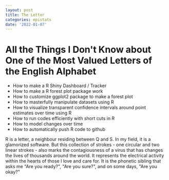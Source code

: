 ```yaml
---
layout: post
title: The Letter
categories: epistats
date: '2022-01-07'
---
```


# All the Things I Don't Know about One of the Most Valued Letters of the English Alphabet  

* How to make a R Shiny Dashboard / Tracker 
* How to make a R forest plot package work 
* How to customize ggplot2 package to make a forest plot
* How to masterfully manipulate datasets using R 
* How to visualize transparent confidence intervals around point estimates over time using R 
* How to run codes efficiently with short cuts in R 
* How to model changes over time 
* How to automatically push R code to github 

R is a letter, a neighbour residing between Q and S. In my field, it is a glamorized software. But this collection of strokes - one circular and two linear strokes - also marks the contagiousness of a virus that has changes the lives of thousands around the world. It represents the electrical activity within the hearts of those I love and care for. It is the phonetic sibling that asks me "Are you ready?", "Are you sure?", and on some days, "Are you okay?"
